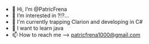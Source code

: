 - 👋 Hi, I’m @PatricFrena
- 👀 I’m interested in ?!?...
- 🌱 I'm currently trapping Clarion and developing in C#
- 💞️ I want to learn java 
- 📫 How to reach me  --> patricfrena1000@gmail.com
<!---
PatricFrena/PatricFrena is a ✨ special ✨ repository because its `README.md` (this file) appears on your GitHub profile.
You can click the Preview link to take a look at your changes.
--->
